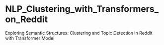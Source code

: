 # NLP_Clustering_with_Transformers_on_Reddit
Exploring Semantic Structures: Clustering and Topic Detection in Reddit with Transformer Model

